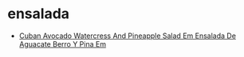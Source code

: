 # ensalada

 * [Cuban Avocado Watercress And Pineapple Salad Em Ensalada De Aguacate Berro Y Pina Em](index/c/cuban-avocado-watercress-and-pineapple-salad-em-ensalada-de-aguacate-berro-y-pina-em-51203230.json)

